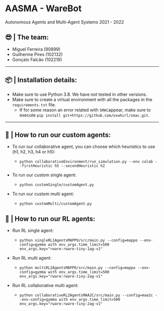 # AASMA - WareBot
Autonomous Agents and Multi-Agent Systems 2021 - 2022


## 😎 | The team:

- Miguel Ferreira (90899)
- Guilherme Pires (102132)
- Gonçalo Falcão (102219)

___

## 📦 | Installation details:

- Make sure to use Python 3.8. We have not tested in other versions.
- Make sure to create a virtual environment with all the packages in the ```requirements.txt``` file.
  - If for some reason an error related with ```SMAC```appear, make sure to execute ```pip install git+https://github.com/oxwhirl/smac.git```.

___ 

## 🚀 | How to run our custom agents:

- To run our collaborative agent, you can choose which heuristics to use (h1, h2, h3, h4 or h5):
  - ``` python collaborativeEnvironment/run_simulation.py --env colab --firstHeuristic h5 --secondHeuristic h2 ```

- To run our custom single agent:
  - ```python customSingle/customAgent.py```

- To run our custom multi agent:
  - ```python customMulti/customAgent.py```

## 🤖 | How to run our RL agents:

- Run RL single agent:
  - ```python singleRL1AgentsMAPPO/src/main.py --config=mappo --env-config=gymma with env_args.time_limit=500 env_args.key="rware:rware-tiny-1ag-v1"```

- Run RL multi agent:
  - ```python multiRL2AgentsMAPPO/src/main.py --config=mappo --env-config=gymma with env_args.time_limit=500 env_args.key="rware:rware-tiny-2ag-v1"```

- Run RL collaborative multi agent:
  - ```python collaborativeRL2AgentsMAA2C/src/main.py --config=maa2c --env-config=gymma with env_args.time_limit=500 env_args.key="rware:rware-tiny-2ag-v1"```
